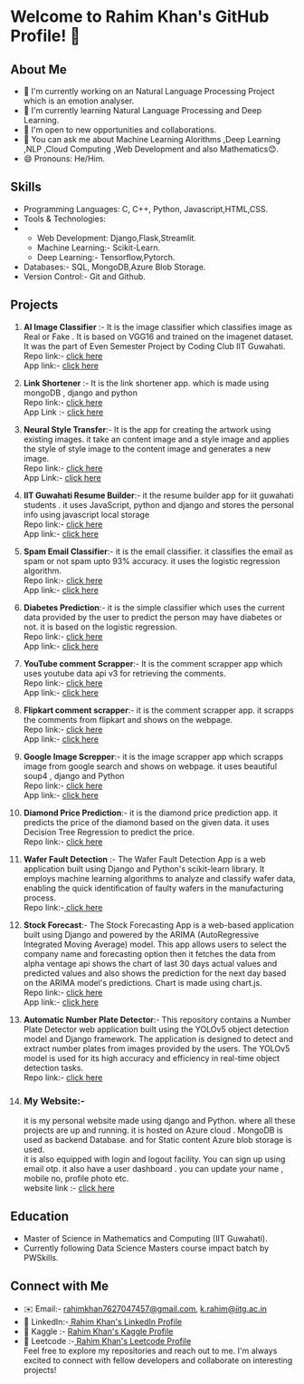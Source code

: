 # Welcome to Rahim Khan's GitHub Profile! 👋

## About Me

- 🔭 I'm currently working on an Natural Language Processing Project which is an emotion analyser.
- 🌱 I'm currently learning Natural Language Processing and Deep Learning.
- 💼 I'm open to new opportunities and collaborations.
- 💬 You can ask me about Machine Learning Alorithms ,Deep Learning ,NLP ,Cloud Computing ,Web Development and also Mathematics😊.
- 😄 Pronouns: He/Him.
## Skills

- Programming Languages: C, C++, Python, Javascript,HTML,CSS.
- Tools & Technologies:
- - Web Development: Django,Flask,Streamlit.
  - Machine Learning:- Scikit-Learn.
  - Deep Learning:- Tensorflow,Pytorch.
- Databases:- SQL, MongoDB,Azure Blob Storage.
- Version Control:- Git and Github.

## Projects

1. <b>AI Image Classifier</b> :- It is the image classifier which classifies image as Real or Fake . It is based on VGG16 and trained on the imagenet dataset. It was the part of Even Semester Project by Coding Club IIT Guwahati.\
Repo link:- <a href="https://github.com/rahim-khan-iitg/streamlit.git">click here </a>\
App link:- <a href="https://rahim-khan-iitg.streamlit.app">click here</a>
2. <b>Link Shortener</b> :- It is the link shortener app. which is made using mongoDB , django and python\
  Repo link:- <a href="https://github.com/rahim-khan-iitg/link_shortener.git">click here</a>\
App Link :- <a href="https://rahim-khan.azurewebsites.net/shortener/">click here</a>
3. <b> Neural Style Transfer</b>:- It is the app for creating the artwork using existing images. it take an content image and a style image and applies the style of style image to the content image and generates a new image.\
   Repo link:- <a href="https://github.com/rahim-khan-iitg/Neural_style_transfer.git">click here</a>\
   App Link:- <a href="https://neural-style.streamlit.app/">click here</a>
4. <b> IIT Guwahati Resume Builder</b>:- it the resume builder app for iit guwahati students . it uses JavaScript, python and django and stores the personal info using javascript local storage\
   Repo link:- <a href="https://github.com/rahim-khan-iitg/resume_builder.git">click here</a>\
   App link:- <a href="https://rahim-khan.azurewebsites.net/resume_builder/">click here</a>
5. <b>Spam Email Classifier</b>:- it is the email classifier. it classifies the email as spam or not spam upto 93% accuracy. it uses the logistic regression algorithm.\
   Repo link:- <a href="#"> click here</a>\
   App link:- <a href="https://rahim-khan.azurewebsites.net/email">click here</a>
6. <b> Diabetes Prediction</b>:- it is the simple classifier which uses the current data provided by the user to predict the person may have diabetes or not. it is based on the logistic regression.\
Repo link:- <a href="https://github.com/rahim-khan-iitg/diabetes_prediction.git"> click here</a>\
App link:- <a href="https://rahim-khan.azurewebsites.net/diabetes"> click here</a>
7. <b>YouTube comment Scrapper</b>:- It is the comment scrapper app which uses youtube data api v3 for retrieving the comments.\
   Repo link:- <a href="https://github.com/rahim-khan-iitg/Youtube_scrapping.git"> click here</a>\
   App link:- <a href="https://rahim-khan.azurewebsites.net/youtube_scrapper/"> click here</a>
8. <b>Flipkart comment scrapper</b>:- it is the comment scrapper app. it scrapps the comments from flipkart and shows on the webpage.\
   Repo link:- <a href="https://github.com/rahim-khan-iitg/flipkart_comment_scrapper.git"> click here</a>\
   App link:- <a href="https://rahim-khan.azurewebsites.net/flipkart_scrapper/"> click here</a>
9. <b> Google Image Screpper</b>:- it is the image scrapper app which scrapps image from google search and shows on webpage. it uses beautiful soup4 , django and Python \
    Repo link:- <a href="https://github.com/rahim-khan-iitg/image_scrapping.git"> click here</a>\
   App link:- <a href="https://rahim-khan.azurewebsites.net/image_scrapper/"> click here </a>
10. <b> Diamond Price Prediction</b>:- it is the diamond price prediction app. it predicts the price of the diamond based on the given data. it uses Decision Tree Regression to predict the price.\
    Repo link:- <a href="https://github.com/rahim-khan-iitg/Diamond_Price_Prediction1.git"> click here</a>
11. <b> Wafer Fault Detection</b> :- The Wafer Fault Detection App is a web application built using Django and Python's scikit-learn library. It employs machine learning algorithms to analyze and classify wafer data, enabling the quick identification of faulty wafers in the manufacturing process.\
  Repo link:-<a href="https://github.com/rahim-khan-iitg/wafer_fault_detection.git"> click here</a>
12. <b>Stock Forecast</b>:- The Stock Forecasting App is a web-based application built using Django and powered by the ARIMA (AutoRegressive Integrated Moving Average) model. This app allows users to select the company name and forecasting option then it fetches the data from alpha ventage api shows the chart of last 30 days actual values and predicted values and also shows the prediction for the next day based on the ARIMA model's predictions. Chart is made using chart.js.\
    Repo link:- <a href="https://github.com/rahim-khan-iitg/stock_forecasting.git"> click here</a>\
    App link:- <a href="https://rahim-khan.azurewebsites.net/predict"> click here </a>
14. <b>Automatic Number Plate Detector</b>:- This repository contains a Number Plate Detector web application built using the YOLOv5 object detection model and Django framework. The application is designed to detect and extract number plates from images provided by the users. The YOLOv5 model is used for its high accuracy and efficiency in real-time object detection tasks.\
    Repo link:- <a href="https://github.com/rahim-khan-iitg/number_plate_detector.git"> click here</a>
    
15. ### My Website:-
    it is my personal website made using django and Python. where all these projects are up and running. it is hosted on Azure cloud . MongoDB is used as backend Database. and for Static content Azure blob storage is used.\
    it is also equipped with login and logout facility. You can sign up using email otp. it also have a user dashboard . you can update your name , mobile no, profile photo etc. \
    website link :- <a href="https://rahim-khan.azurewebsites.net/"> click here</a>
## Education

- Master of Science in Mathematics and Computing (IIT Guwahati).
- Currently following Data Science Masters course impact batch by PWSkills.

## Connect with Me

- ✉️ Email:- rahimkhan7627047457@gmail.com, k.rahim@iitg.ac.in
- 🔗 LinkedIn:-<a href="https://www.linkedin.com/in/rahim-khan-iitg"> Rahim Khan's LinkedIn Profile</a>
- 🔗 Kaggle :- <a href="https://www.kaggle.com/rahimkhan76"> Rahim Khan's Kaggle Profile</a>
- 🔗 Leetcode :-<a href="https://leetcode.com/rahim_khan_iitg/"> Rahim Khan's Leetcode Profile</a>\
Feel free to explore my repositories and reach out to me. I'm always excited to connect with fellow developers and collaborate on interesting projects!

